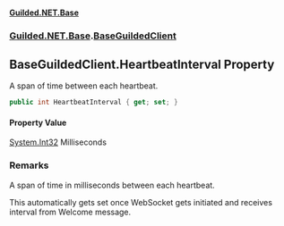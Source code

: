 
#### [Guilded.NET.Base](index 'index')
### [Guilded.NET.Base](index#Guilded_NET_Base 'Guilded.NET.Base').[BaseGuildedClient](BaseGuildedClient 'Guilded.NET.Base.BaseGuildedClient')
## BaseGuildedClient.HeartbeatInterval Property
A span of time between each heartbeat.  
```csharp
public int HeartbeatInterval { get; set; }
```

#### Property Value
[System.Int32](https://docs.microsoft.com/en-us/dotnet/api/System.Int32 'System.Int32')
Milliseconds
### Remarks
A span of time in milliseconds between each heartbeat.



This automatically gets set once WebSocket gets initiated and receives interval from Welcome message.
